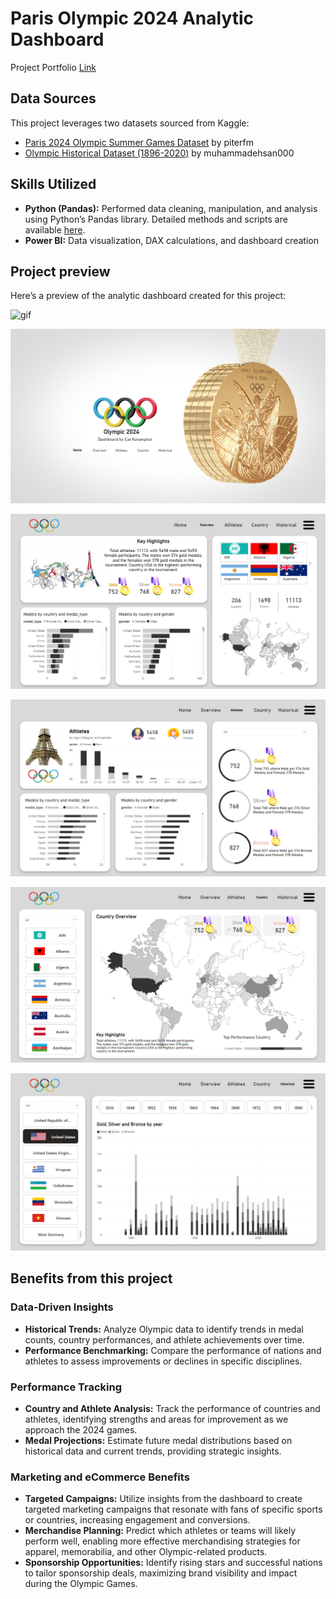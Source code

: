 # Paris Olympic 2024 Analytic Dashboard

Project Portfolio [Link](https://kanangnut.github.io/Paris-Olympic-2024-Dashboard-Analysis/)

## Data Sources
This project leverages two datasets sourced from Kaggle:
- [Paris 2024 Olympic Summer Games Dataset](https://www.kaggle.com/piterfm/paris-2024-olympic-summer-games) by piterfm
- [Olympic Historical Dataset (1896-2020)](https://www.kaggle.com/muhammadehsan000/olympic-historical-dataset-1896-2020) by muhammadehsan000

## Skills Utilized
- **Python (Pandas):** Performed data cleaning, manipulation, and analysis using Python’s Pandas library. Detailed methods and scripts are available [here](https://medium.com/p/43cb3689b60c).
- **Power BI:** Data visualization, DAX calculations, and dashboard creation

## Project preview
Here’s a preview of the analytic dashboard created for this project:

![gif](https://github.com/Kanangnut/Paris-Olympic-Dashboard-Analysis/blob/main/asset/gif.gif?raw=true)

![Home](https://github.com/Kanangnut/Paris-Olympic-2024-Dashboard-Analysis/blob/main/asset/Home.png?raw=true)

![01](https://github.com/Kanangnut/Paris-Olympic-2024-Dashboard-Analysis/blob/main/asset/Overview.png?raw=true)

![02](https://github.com/Kanangnut/Paris-Olympic-2024-Dashboard-Analysis/blob/main/asset/Athletes.png?raw=true)

![03](https://github.com/Kanangnut/Paris-Olympic-2024-Dashboard-Analysis/blob/main/asset/Country.png?raw=true)

![04](https://github.com/Kanangnut/Paris-Olympic-2024-Dashboard-Analysis/blob/main/asset/Historical.png?raw=true)

## Benefits from this project

### Data-Driven Insights
- **Historical Trends:** Analyze Olympic data to identify trends in medal counts, country performances, and athlete achievements over time.
- **Performance Benchmarking:** Compare the performance of nations and athletes to assess improvements or declines in specific disciplines.

### Performance Tracking
- **Country and Athlete Analysis:** Track the performance of countries and athletes, identifying strengths and areas for improvement as we approach the 2024 games.
- **Medal Projections:** Estimate future medal distributions based on historical data and current trends, providing strategic insights.

### Marketing and eCommerce Benefits
- **Targeted Campaigns:** Utilize insights from the dashboard to create targeted marketing campaigns that resonate with fans of specific sports or countries, increasing engagement and conversions.
- **Merchandise Planning:** Predict which athletes or teams will likely perform well, enabling more effective merchandising strategies for apparel, memorabilia, and other Olympic-related products.
- **Sponsorship Opportunities:** Identify rising stars and successful nations to tailor sponsorship deals, maximizing brand visibility and impact during the Olympic Games.




